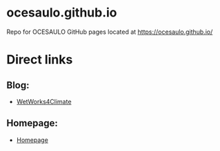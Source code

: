 # ocesaulo.github.io

Repo for OCESAULO GitHub pages located at https://ocesaulo.github.io/

# Direct links

## Blog:
+ [WetWorks4Climate](https://ocesaulo.github.io/WetWork4Climate)

## Homepage:
+ [Homepage](https://ocesaulo.github.io/Homepage)
